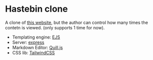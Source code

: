 # Hastebin clone
A clone of [this website](https://hastebin.skyra.pw/), but the author can control how many times the contetn is viewed. (only supports 1 time for now).


- Templating engine: [EJS](https://ejs.co)
- Server: [express](https://expressjs.com/)
- Markdown Editor: [Quill.js](https://quilljs.com)
- CSS lib: [TailwindCSS](https://tailwindcss.com)